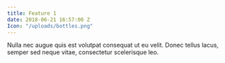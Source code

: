 ```yaml
---
title: Feature 1
date: 2018-06-21 16:57:00 Z
Icon: "/uploads/bottles.png"
---
```


Nulla nec augue quis est volutpat consequat ut eu velit. Donec tellus lacus, semper sed neque vitae, consectetur scelerisque leo. 